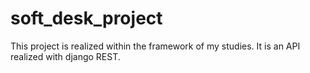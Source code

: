 # soft_desk_project
This project is realized within the framework of my studies. It is an API realized with django REST.
